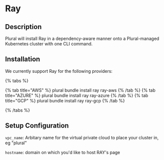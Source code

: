 
# Ray

## Description

Plural will install Ray in a dependency-aware manner onto a Plural-managed Kubernetes cluster with one CLI command.

## Installation

We currently support Ray for the following providers:

{% tabs %}

{% tab title="AWS" %}
plural bundle install ray ray-aws
{% /tab %}
{% tab title="AZURE" %}
plural bundle install ray ray-azure
{% /tab %}
{% tab title="GCP" %}
plural bundle install ray ray-gcp
{% /tab %}

{% /tabs %}

## Setup Configuration

`vpc_name`: Arbitary name for the virtual private cloud to place your cluster in, eg "plural"



`hostname`: domain on which you'd like to host RAY's page



